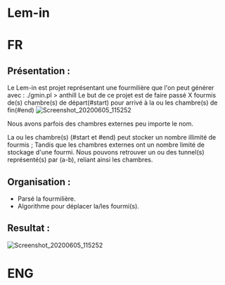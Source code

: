# Lem-in

# FR

## Présentation :

Le Lem-in est projet représentant une fourmilière que l'on peut générer avec :  ./gmin.pl > anthill
Le but de ce projet est de faire passé X fourmis de(s) chambre(s) de départ(#start)
pour arrivé à la ou les chambre(s) de fin(#end)
![Screenshot_20200605_115252](https://user-images.githubusercontent.com/57537266/83863287-6f3a3100-a723-11ea-9e4b-43fb0fccbb6b.png)

Nous avons parfois des chambres externes peu importe le nom.

La ou les chambre(s) (#start et #end) peut stocker un nombre illimité de fourmis ;
Tandis que les chambres externes ont un nombre limité de stockage d'une fourmi.
Nous pouvons retrouver un ou des tunnel(s) représenté(s) par (a-b), reliant ainsi les chambres.

## Organisation :
* Parsé la fourmilière.
* Algorithme pour déplacer la/les fourmi(s).

## Resultat :

![Screenshot_20200605_115252](https://user-images.githubusercontent.com/57537266/83864400-f936c980-a724-11ea-8efc-bd7d8fb89e8a.png)

# ENG

